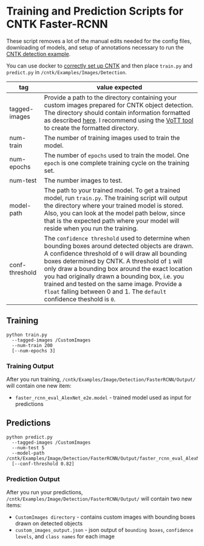 # Training and Prediction Scripts for CNTK Faster-RCNN

These script removes a lot of the manual edits needed for the config files, downloading of models, and setup of annotations necessary to run the [CNTK detection example](https://github.com/Microsoft/CNTK/tree/master/Examples/Image/Detection/FasterRCNN).

You can use docker to [correctly set up CNTK](https://github.com/jcjimenez/CNTK-docker/blob/master/ubuntu-14.04/version_2/cpu/runtime/python-3/Dockerfile) and then place `train.py` and `predict.py` in `/cntk/Examples/Images/Detection`.

| tag                       | value expected      |
| --------------------------| --------------------|
| tagged-images             | Provide a path to the directory containing your custom images prepared for CNTK object detection. The directory should contain information formatted as described [here](https://docs.microsoft.com/en-us/cognitive-toolkit/Object-Detection-using-Fast-R-CNN#train-on-your-own-data). I recommend using the [VoTT tool](https://github.com/Microsoft/VoTT) to create the formatted directory. |
| num-train                 | The number of training images used to train the model. |
| num-epochs                | The number of `epochs` used to train the model. One `epoch` is one complete training cycle on the training set. |
| num-test                  | The number images to test. |
| model-path                | The path to your trained model. To get a trained model, run `train.py`. The training script will output the directory where your trained model is stored. Also, you can look at the model path below, since that is the expected path where your model will reside when you run the training. |
| conf-threshold            | The `confidence threshold` used to determine when bounding boxes around detected objects are drawn. A confidence threshold of `0` will draw all bounding boxes determined by CNTK. A threshold of `1` will only draw a bounding box around the exact location you had originally drawn a bounding box, i.e. you trained and tested on the same image. Provide a `float` falling between 0 and 1. The `default` confidence theshold is `0`. |

## Training
```
python train.py 
  --tagged-images /CustomImages
  --num-train 200 
  [--num-epochs 3]
```

### Training Output

After you run training, `/cntk/Examples/Image/Detection/FasterRCNN/Output/` will contain one new item:
* `faster_rcnn_eval_AlexNet_e2e.model` - trained model used as input for predictions

## Predictions
```
python predict.py 
  --tagged-images /CustomImages 
  --num-test 5
  --model-path /cntk/Examples/Image/Detection/FasterRCNN/Output/faster_rcnn_eval_AlexNet_e2e.model
  [--conf-threshold 0.82]
```

### Prediction Output
After you run your predictions, `/cntk/Examples/Image/Detection/FasterRCNN/Output/` will contain two new items: 

* `CustomImages directory` - contains custom images with bounding boxes drawn on detected objects
* `custom_images_output.json` - json output of `bounding boxes`, `confidence levels`, and `class names` for each image